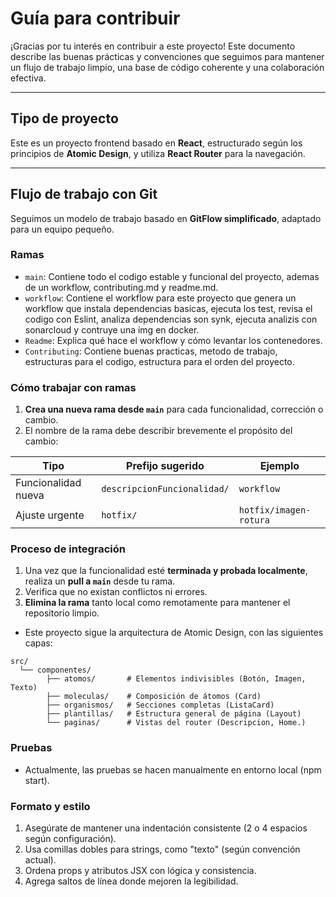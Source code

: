 # Guía para contribuir

¡Gracias por tu interés en contribuir a este proyecto! Este documento describe las buenas prácticas y convenciones que seguimos para mantener un flujo de trabajo limpio, una base de código coherente y una colaboración efectiva.

---

## Tipo de proyecto

Este es un proyecto frontend basado en **React**, estructurado según los principios de **Atomic Design**, y utiliza **React Router** para la navegación.

---

## Flujo de trabajo con Git

Seguimos un modelo de trabajo basado en **GitFlow simplificado**, adaptado para un equipo pequeño.

### Ramas
- `main`: Contiene todo el codigo estable y funcional del proyecto, ademas de un workflow, contributing.md y readme.md.
- `workflow`: Contiene el workflow para este proyecto que genera un workflow que instala dependencias basicas, ejecuta los test,
revisa el codigo con Eslint, analiza dependencias son synk, ejecuta analizis con sonarcloud y contruye una img en docker.
- `Readme`: Explica qué hace el workflow y cómo levantar los contenedores.
- `Contributing`: Contiene buenas practicas, metodo de trabajo, estructuras para el codigo, estructura para el orden del proyecto.

### Cómo trabajar con ramas

1. **Crea una nueva rama desde `main`** para cada funcionalidad, corrección o cambio.
2. El nombre de la rama debe describir brevemente el propósito del cambio:

| Tipo      | Prefijo sugerido         | Ejemplo                             |
|-----------|--------------------------|-------------------------------------|
| Funcionalidad nueva | `descripcionFuncionalidad/`              | `workflow`               |
| Ajuste urgente      | `hotfix/`               | `hotfix/imagen-rotura`             |

### Proceso de integración

1. Una vez que la funcionalidad esté **terminada y probada localmente**, realiza un **pull a `main`** desde tu rama.
2. Verifica que no existan conflictos ni errores.
3. **Elimina la rama** tanto local como remotamente para mantener el repositorio limpio.

- Este proyecto sigue la arquitectura de Atomic Design, con las siguientes capas:
```
src/
  └── componentes/
        ├── atomos/       # Elementos indivisibles (Botón, Imagen, Texto)
        ├── moleculas/    # Composición de átomos (Card)
        ├── organismos/   # Secciones completas (ListaCard)
        ├── plantillas/   # Estructura general de página (Layout)
        └── paginas/      # Vistas del router (Descripcion, Home.)
```

### Pruebas
- Actualmente, las pruebas se hacen manualmente en entorno local (npm start).

### Formato y estilo

1. Asegúrate de mantener una indentación consistente (2 o 4 espacios según configuración).
2. Usa comillas dobles para strings, como "texto" (según convención actual).
3. Ordena props y atributos JSX con lógica y consistencia.
4. Agrega saltos de línea donde mejoren la legibilidad.
